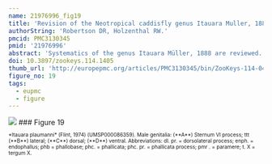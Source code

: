 ```yaml
---
name: 21976996_fig19
title: 'Revision of the Neotropical caddisfly genus Itauara Muller, 1888 (Trichoptera, Glossosomatidae).'
authorString: 'Robertson DR, Holzenthal RW.'
pmcid: PMC3130345
pmid: '21976996'
abstract: 'Systematics of the genus Itauara Müller, 1888 are reviewed. A generic diagnosis, illustrations, and descriptions are provided for males. The genus can be identified by several features of the male genitalia including an extremely reduced phallobase and a phallic apparatus that consists of a sclerotized dorsal sheath covering a very membranous ventral portion. A total 18 species are described as new: Itauara alexanderisp. n.(Brazil), Itaura bidentatasp. n. (Guyana), Itaura blahnikisp. n. (Brazil) Itaura charlottasp. n. (Brazil), Itaura emiliasp. n. (Brazil), Itaura flintisp. n. (Brazil), Itaura guyanensissp. n. (Guyana), Itaura jamesiisp. n. (Brazil), Itaura juliasp. n. (Brazil), Itaura lucindasp. n. (Brazil), Itaura ovissp. n. (Guyana, Venezuela), Itaura peruensissp. n. (Peru), Itaura rodmanisp. n. (Brazil), Itaura simplexsp. n. (Brazil), Itaura spiralissp. n. (Guyana), Itaura stellasp. n. (Brazil), Itaura tuscisp. n. (Brazil), and Itaura unidentatasp. n. (Guyana). These additions bring the total fauna of Itauara to 22 species.'
doi: 10.3897/zookeys.114.1405
thumb_url: 'http://europepmc.org/articles/PMC3130345/bin/ZooKeys-114-041-g019.gif'
figure_no: 19
tags:
  - eupmc
  - figure
---
```

<img src='http://europepmc.org/articles/PMC3130345/bin/ZooKeys-114-041-g019.jpg' style='max-height: 300px'>
### Figure 19
<p style='font-size: 10px;'>*<named-content content-type="taxon-name">Itauara plaumanni</named-content>* (Flint, 1974) (UMSP000086359). Male genitalia: (**A**) Sternum VI process; ttt (**B**) lateral; (**C**) dorsal; (**D**) ventral. Abbreviations: dl. pr. = dorsolateral process; enph. = endophallus; phb = phallobase; phc. = phallicata; phc. pr. = phallicata process; pmr . = paramere; t. X = tergum X.</p>